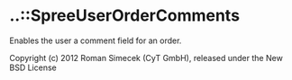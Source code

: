 ..::SpreeUserOrderComments
==========================

Enables the user a comment field for an order.


Copyright (c) 2012 Roman Simecek (CyT GmbH), released under the New BSD License
